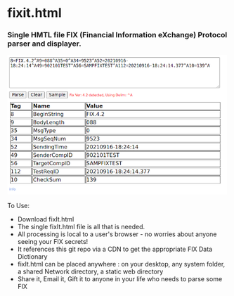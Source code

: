 # fixit.html

### Single HMTL file FIX  (Financial Information eXchange) Protocol parser and displayer. 

![Alt text](cdn/screen_shot.png?raw=true "Title")

To Use:

- Download fixIt.html
- The single fixIt.html file is all that is needed. 
- All processing is local to a user's browser - no worries about anyone seeing your FIX secrets!
- It references this git repo via a CDN to get the appropriate FIX Data Dictionary
- fixIt.html can be placed anywhere : on your desktop, any system folder, a shared Network directory, a static web directory
- Share it, Email it, Gift it to anyone in your life who needs to parse some FIX 


